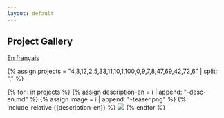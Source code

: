 ```yaml
---
layout: default
---
```


## Project Gallery

[En français](./index-fr.html)

{% assign projects = "4,3,12,2,5,33,11,10,1,100,0,9,7,8,47,69,42,72,6" | split: "," %}

{% for i in projects %}
  {% assign description-en = i | append: "-desc-en.md" %}
  {% assign image = i | append: "-teaser.png" %}
  {% include_relative {{description-en}} %}
  ![]({{image}})
{% endfor %} 


<!-- {% include_relative 0-desc-fr.md %} -->